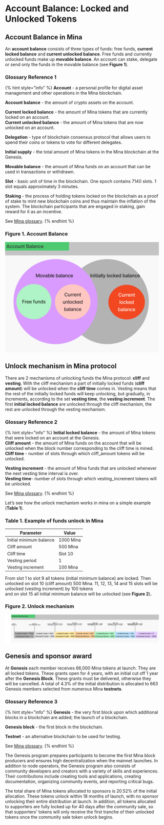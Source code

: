 # Account Balance: Locked and Unlocked Tokens

## Account Balance in Mina <a href="#account-balance-in-mina" id="account-balance-in-mina"></a>

An **account balance** consists of three types of funds: free funds, **current locked balance** and **current unlocked balance**. Free funds and currently unlocked funds make up **movable balance**. An account can stake, delegate or send only the funds in the movable balance (see **Figure 1**).

### Glossary Reference 1

{% hint style="info" %}
**Account** - a personal profile for digital asset management and other operations in the Mina blockchain.

**Account balance** - the amount of crypto assets on the account.

**Current locked balance** - the amount of Mina tokens that are currently locked on an account.\
**Current unlocked balance** - the amount of Mina tokens that are now unlocked on an account.

**Delegation** - type of blockchain consensus protocol that allows users to spend their coins or tokens to vote for different delegates.

**Initial supply** - the total amount of Mina tokens in the Mina blockchain at the Genesis.

**Movable balance** - the amount of Mina funds on an account that can be used in transactions or withdrawn.

**Slot** - basic unit of time in the blockchain. One epoch contains 7140 slots. 1 slot equals approximately 3 minutes.

**Staking** - the process of holding tokens locked on the blockchain as a proof of stake to mint new blockchain coins and thus maintain the inflation of the system. The blockchain participants that are engaged in staking, gain reward for it as an incentive.

See [Mina glossary](mina-glossary.md).
{% endhint %}

### Figure 1. Account Balance

![](<../../.gitbook/assets/Mina Account Balance.png>)

## **Unlock mechanism in Mina protocol** <a href="#unlock-mechanism-in-mina-protocol" id="unlock-mechanism-in-mina-protocol"></a>

There are 2 mechanisms of unlocking funds the Mina protocol: **cliff** and **vesting**. With the cliff mechanism a part of initially locked funds (**cliff amount**) will be unlocked when the **cliff time** comes in. Vesting means that the rest of the initially locked funds will keep unlocking, but gradually, in increments, according to the set **vesting time**, the **vesting increment**. The first **initial locked balance** are unlocked through the cliff mechanism, the rest are unlocked through the vesting mechanism.

### Glossary Reference 2

{% hint style="info" %}
**Initial locked balance** - the amount of Mina tokens that were locked on an account at the Genesis.\
**Cliff amount** - the amount of Mina funds on the account that will be unlocked when the block number corresponding to the cliff time is mined.\
**Cliff time** - number of slots through which cliff\_amount tokens will be unlocked.

**Vesting increment** - the amount of Mina funds that are unlocked whenever the next vesting time interval is over.\
**Vesting time**- number of slots through which vesting\_increment tokens will be unlocked.

See [Mina glossary](mina-glossary.md).
{% endhint %}

Let’s see how the unlock mechanism works in mina on a simple example (**Table 1**).

### Table 1. Example of funds unlock in Mina

| **Parameter**           | **Value** |
| ----------------------- | --------- |
| Initial minimum balance | 1000 Mina |
| Cliff amount            | 500 MIna  |
| Cliff time              | Slot 10   |
| Vesting period          | 1         |
| Vesting increment       | 100 Mina  |

From slot 1 to slot 9 all tokens (initial minimum balance) are locked. Then unlocked on slot 10 (cliff amount) 500 Mina. 11, 12, 13, 14 and 15 slots will be unlocked (vesting increment) by 100 tokens\
and on slot 15 all initial minimum balance will be unlocked (see **Figure 2**)**.**

### Figure 2. Unlock mechanism

![](<../../.gitbook/assets/Mina Unlock Mechanism.png>)

## Genesis and sponsor award <a href="#genesis-and-sponsor-award" id="genesis-and-sponsor-award"></a>

At **Genesis** each member receives 66,000 Mina tokens at launch. They are all locked tokens. These grants open for 4 years, with an initial cut off 1 year after the **Genesis Block**. These grants must be delivered, otherwise they will be cancelled. A total of 4.3% of the initial distribution is allocated to 663 Genesis members selected from numerous Mina **testnets**.

### Glossary Reference 3

{% hint style="info" %}
**Genesis** - the very first block upon which additional blocks in a blockchain are added; the launch of a blockchain.

**Genesis block** - the first block in the blockchain.

**Testnet** - an alternative blockchain to be used for testing.

See [Mina glossary](mina-glossary.md).
{% endhint %}

The Genesis program prepares participants to become the first Mina block producers and ensures high decentralization when the mainnet launches. In addition to node operators, the Genesis program also consists of community developers and creators with a variety of skills and experiences. Their contributions include creating tools and applications, creating documentation, organizing community events, and reporting critical bugs.

The total share of Mina tokens allocated to sponsors is 20.52% of the initial allocation. These tokens unlock within 18 months of launch, with no sponsor unlocking their entire distribution at launch. In addition, all tokens allocated to supporters are fully locked up for 40 days after the community sale, so that supporters' tokens will only receive the first tranche of their unlocked tokens once the community sale token unlock begins.
